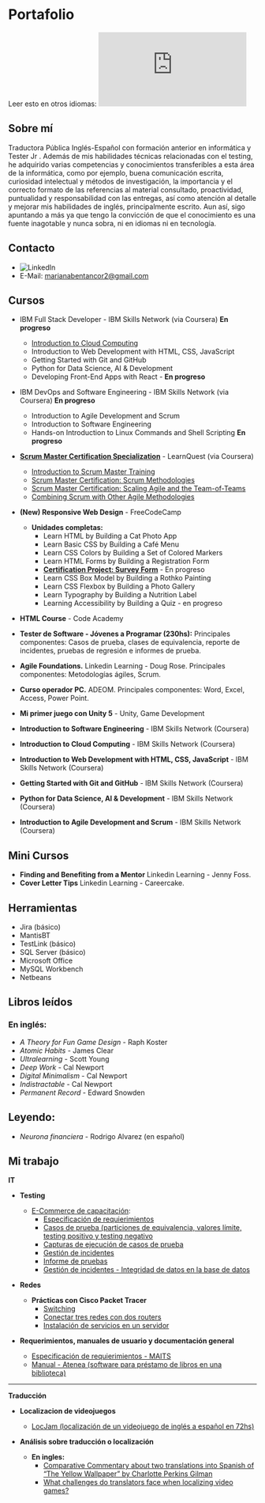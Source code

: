 # Portafolio


Leer esto en otros idiomas: ![English](https://github.com/marianabv/Portfolio/blob/main/README_en.md)

## Sobre mí
Traductora Pública Inglés-Español con formación anterior en informática y Tester Jr . Además de mis habilidades técnicas relacionadas con el testing, he adquirido varias competencias y conocimientos transferibles a esta área de la informática, como por ejemplo, buena comunicación escrita, curiosidad intelectual y métodos de investigación, la importancia y el correcto formato de las referencias al material consultado, proactividad, puntualidad y responsabilidad con las entregas, así como atención al detalle y mejorar mis habilidades de inglés, principalmente escrito.  Aun así, sigo apuntando a más ya que tengo la convicción de que el conocimiento es una fuente inagotable y nunca sobra, ni en idiomas ni en tecnología.

## Contacto
* ![LinkedIn](https://www.linkedin.com/in/marianabentancorvero/)
* E-Mail: marianabentancor2@gmail.com

## Cursos
* IBM Full Stack Developer - IBM Skills Network (via Coursera) **En progreso**
   * [Introduction to Cloud Computing](https://coursera.org/share/814868e7000653503ca4722c58f8d32e)
   * Introduction to Web Development with HTML, CSS, JavaScript
   * Getting Started with Git and GitHub
   * Python for Data Science, AI & Development
   * Developing Front-End Apps with React - **En progreso**
* IBM DevOps and Software Engineering - IBM Skills Network (via Coursera) **En progreso**
    * Introduction to Agile Development and Scrum
    * Introduction to Software Engineering
    * Hands-on Introduction to Linux Commands and Shell Scripting **En progreso**
* [**Scrum Master Certification Specialization**](https://coursera.org/share/b6eb1eccb295178d4e9ff1737eb96098) - LearnQuest (via Coursera)
   * [Introduction to Scrum Master Training]()
   * [Scrum Master Certification: Scrum Methodologies]()
   * [Scrum Master Certification: Scaling Agile and the Team-of-Teams]()
   * [Combining Scrum with Other Agile Methodologies]()
* **(New) Responsive Web Design** - FreeCodeCamp
    * **Unidades completas:**
      * Learn HTML by Building a Cat Photo App
      * Learn Basic CSS by Building a Café Menu
      * Learn CSS Colors by Building a Set of Colored Markers
      * Learn HTML Forms by Building a Registration Form
      * [**Certification Project: Survey Form**](https://www.freecodecamp.org/learn/2022/responsive-web-design/build-a-survey-form-project/build-a-survey-form) - En progreso
      * Learn CSS Box Model by Building a Rothko Painting
      * Learn CSS Flexbox by Building a Photo Gallery
      * Learn Typography by Building a Nutrition Label
      * Learning Accessibility by Building a Quiz - en progreso



* **HTML Course** - Code Academy  
* **Tester de Software - Jóvenes a Programar (230hs):** Principales componentes: Casos de prueba, clases de equivalencia, reporte de incidentes, pruebas de regresión e informes de prueba.
* **Agile Foundations.** Linkedin Learning - Doug Rose. Principales componentes: Metodologías ágiles, Scrum.
* **Curso operador PC.** ADEOM. Principales componentes: Word, Excel, Access, Power Point.
* **Mi primer juego con Unity 5** - Unity, Game Development
* **Introduction to Software Engineering** - IBM Skills Network (Coursera)
* **Introduction to Cloud Computing** - IBM Skills Network (Coursera)
* **Introduction to Web Development with HTML, CSS, JavaScript** - IBM Skills Network (Coursera)
* **Getting Started with Git and GitHub** - IBM Skills Network (Coursera)
* **Python for Data Science, AI & Development** - IBM Skills Network (Coursera)
* **Introduction to Agile Development and Scrum** - IBM Skills Network (Coursera)


## Mini Cursos
* **Finding and Benefiting from a Mentor** Linkedin Learning - Jenny Foss. 
* **Cover Letter Tips** Linkedin Learning - Careercake.


## Herramientas
* Jira (básico)
* MantisBT
* TestLink (básico)
* SQL Server (básico)
* Microsoft Office
* MySQL Workbench
* Netbeans

## Libros leídos
### En inglés:
* _A Theory for Fun Game Design_ - Raph Koster 
* _Atomic Habits_ - James Clear
* _Ultralearning_ - Scott Young
* _Deep Work_ - Cal Newport
* _Digital Minimalism_ - Cal Newport
* _Indistractable_ - Cal Newport
* _Permanent Record_ - Edward Snowden


## Leyendo:
* _Neurona financiera_ - Rodrigo Alvarez (en español)


## Mi trabajo

**IT**
* **Testing**
   * [E-Commerce de capacitación](https://japceibal.github.io/e-mercado-TESTING/index.html):
      * [Especificación de requierimientos](https://drive.google.com/file/d/17RlS9YAlslo_ZJAYx8p7WkBLyyiF3QQx/view?usp=sharing)
      * [Casos de prueba (particiones de equivalencia, valores límite, testing positivo y testing negativo](https://docs.google.com/spreadsheets/d/1rUAnQsvaejTNp6m7eQDS_xmyJ6kvtDkM/edit?usp=sharing&ouid=109811958350959586399&rtpof=true&sd=true)
      * [Capturas de ejecución de casos de prueba](https://drive.google.com/file/d/1L6BGh1yYylYteb0RKBV48o9GCndZ6fHb/view?usp=sharing)
      * [Gestión de incidentes](https://docs.google.com/spreadsheets/d/1hwZnQoiJoMc1wEDRpCddNobdRENlpLsg/edit?usp=sharing&ouid=109811958350959586399&rtpof=true&sd=true)
      * [Informe de pruebas](https://drive.google.com/file/d/14UWB5y3OGLCPIUumbfUz0Ke2YkmDiw86/view?usp=sharing)
      * [Gestión de incidentes - Integridad de datos en la base de datos](https://docs.google.com/spreadsheets/d/1fvw3b21eupUzqTgF_atDyx9MXApP0U7V/edit?usp=sharing&ouid=109811958350959586399&rtpof=true&sd=true)

 

* **Redes**
   * **Prácticas con Cisco Packet Tracer**
      * [Switching](https://drive.google.com/file/d/1mGF-gNNYLyMHtOEPZb8lg8ztR8lHhBkE/view?usp=sharing)
      * [Conectar tres redes con dos routers](https://drive.google.com/file/d/16obhmaQ7Y5WC6jj-lgSuReglWdsZgzn8/view?usp=sharing)
      * [Instalación de servicios en un servidor](https://drive.google.com/file/d/1ELrEG1oFLjpfH0U3rqaJAMzkdH5sws0J/view?usp=sharing)
 
*  **Requerimientos, manuales de usuario y documentación general**
      * [Especificación de requierimientos - MAITS](https://drive.google.com/file/d/15AEu23vilcIVj97JIlSMTpSDF-J-Pfo3/view?usp=sharing)
      * [Manual - Atenea (software para préstamo de libros en una biblioteca)](https://drive.google.com/file/d/1vZj1VKs6Wffxs3QsB1zezJrT5GPIW18Y/view?usp=sharing)

<hr/>


**Traducción**
   * **Localizacion de videojuegos**
     * [LocJam (localización de un videojuego de inglés a español en 72hs)](https://locats.itch.io/intergalactic-wizards-force)

   * **Análisis sobre traducción o localización**
      * **En ingles:**
         * [Comparative Commentary about two translations into Spanish of “The Yellow Wallpaper” by Charlotte Perkins Gilman](https://drive.google.com/file/d/1a-rTQ58fKKEKuInxGyeFr2gqA2URt4ds/view?usp=sharing)
         * [What challenges do translators face when localizing video games?](https://drive.google.com/file/d/16ZWMhZLiQ-pEi1Z4d3n8j8RypP2kd08G/view?usp=sharing)

